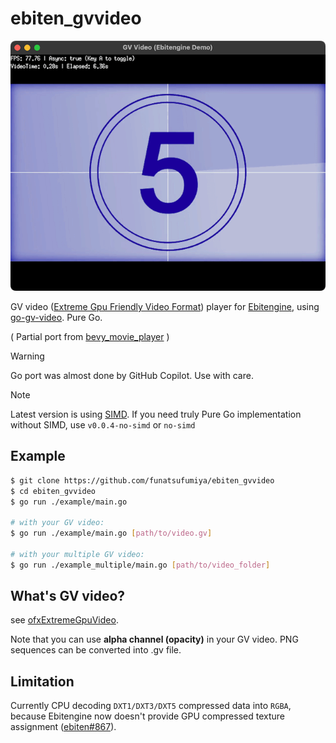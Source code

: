 # ebiten_gvvideo

![screenshot](docs/screenshot.png)

GV video ([Extreme Gpu Friendly Video Format](https://github.com/Ushio/ofxExtremeGpuVideo)) player for [Ebitengine](https://ebitengine.org/), using [go-gv-video](https://github.com/funatsufumiya/go-gv-video). Pure Go.

( Partial port from [bevy_movie_player](https://github.com/funatsufumiya/bevy_movie_player) )

> [!WARNING]
> Go port was almost done by GitHub Copilot. Use with care.

> [!NOTE]
> Latest version is using [SIMD](https://github.com/pehringer/simd). If you need truly Pure Go implementation without SIMD, use `v0.0.4-no-simd` or `no-simd`

## Example

```bash
$ git clone https://github.com/funatsufumiya/ebiten_gvvideo
$ cd ebiten_gvvideo
$ go run ./example/main.go

# with your GV video:
$ go run ./example/main.go [path/to/video.gv]

# with your multiple GV video:
$ go run ./example_multiple/main.go [path/to/video_folder]
```

## What's GV video?

see [ofxExtremeGpuVideo](https://github.com/Ushio/ofxExtremeGpuVideo).

Note that you can use **alpha channel (opacity)** in your GV video. PNG sequences can be converted into .gv file.

## Limitation

Currently CPU decoding `DXT1/DXT3/DXT5` compressed data into `RGBA`, because Ebitengine now doesn't provide GPU compressed texture assignment ([ebiten#867](https://github.com/hajimehoshi/ebiten/issues/867)).
